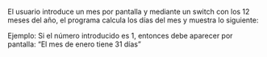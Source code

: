 El usuario introduce un mes por pantalla y mediante un switch con los 12 meses del año, el programa calcula los días del mes y muestra lo siguiente:

Ejemplo: Si el número introducido es 1, entonces debe aparecer por pantalla: “El mes de enero tiene 31 días”